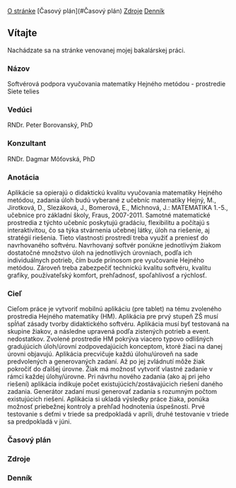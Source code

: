 [O stránke](#Názov)
[Časový plán](#Časový plán)
[Zdroje](#Zdroje)
[Denník](#Denník)

## <a name="about"></a>Vítajte

Nachádzate sa na stránke venovanej mojej bakalárskej práci.

### Názov

Softvérová podpora vyučovania matematiky Hejného metódou - prostredie Siete telies

### Vedúci
RNDr. Peter Borovanský, PhD

### Konzultant
RNDr. Dagmar Môťovská, PhD


### Anotácia

Aplikácie sa opierajú o didaktickú kvalitu vyučovania matematiky Hejného
metódou, zadania úloh budú vyberané z učebníc matematiky Hejný, M.,
Jirotková, D., Slezáková, J., Bomerová, E., Michnová, J.: MATEMATIKA
1.-5., učebnice pro základní školy, Fraus, 2007-2011. Samotné matematické
prostredia z týchto učebníc poskytujú gradáciu, flexibilitu a počítajú
s interaktivitou, čo sa týka stvárnenia učebnej látky, úloh na riešenie,
aj stratégií riešenia. Tieto vlastnosti prostredí treba využiť a preniesť
do navrhovaného softvéru. Navrhovaný softvér ponúkne jednotlivým žiakom
dostatočné množstvo úloh na jednotlivých úrovniach, podľa ich individuálnych
potrieb, čím bude prínosom pre vyučovanie Hejného metódou. Zároveň treba
zabezpečiť technickú kvalitu softvéru, kvalitu grafiky, používateľský komfort,
prehľadnosť, spoľahlivosť a rýchlosť.

### Cieľ
Cieľom práce je vytvoriť mobilnú aplikáciu (pre tablet) na tému zvoleného
prostredia Hejného matematiky (HM). Aplikácia pre prvý stupeň ZŠ
musí spĺňať zásady tvorby didaktického softvéru. Aplikácia musí byť
testovaná na skupine žiakov, a následne upravená podľa zistených potrieb
a event. nedostatkov. Zvolené prostredie HM pokrýva viacero typovo
odlišných gradujúcich úloh/úrovní zodpovedajúcich konceptom, ktoré žiaci
na danej úrovni objavujú. Aplikácia precvičuje každú úlohu/úroveň na sade
predvolených a generovaných zadaní. Až po jej zvládnutí môže žiak pokročiť
do ďalšej úrovne. Žiak má možnosť vytvoriť vlastné zadanie v rámci
každej úlohy/úrovne. Pri návrhu nového zadania (ako aj pri jeho riešení)
aplikácia indikuje počet existujúcich/zostávajúcich riešení daného zadania.
Generátor zadaní musí generovať zadania s rozumným počtom existujúcich
riešení. Aplikácia si ukladá výsledky práce žiaka, ponúka možnosť priebežnej
kontroly a prehľad hodnotenia úspešnosti. Prvé testovanie s deťmi v triede sa
predpokladá v apríli, druhé testovanie v triede sa predpokladá v júni.

### Časový plán

### Zdroje

### Denník
